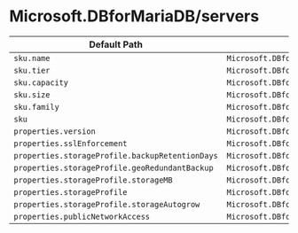 # Microsoft.DBforMariaDB/servers

| Default Path | Alias |
|---|---|
| `sku.name` | `Microsoft.DBforMariaDB/servers/sku.name` |
| `sku.tier` | `Microsoft.DBforMariaDB/servers/sku.tier` |
| `sku.capacity` | `Microsoft.DBforMariaDB/servers/sku.capacity` |
| `sku.size` | `Microsoft.DBforMariaDB/servers/sku.size` |
| `sku.family` | `Microsoft.DBforMariaDB/servers/sku.family` |
| `sku` | `Microsoft.DBforMariaDB/servers/sku` |
| `properties.version` | `Microsoft.DBforMariaDB/servers/version` |
| `properties.sslEnforcement` | `Microsoft.DBforMariaDB/servers/sslEnforcement` |
| `properties.storageProfile.backupRetentionDays` | `Microsoft.DBforMariaDB/servers/storageProfile.backupRetentionDays` |
| `properties.storageProfile.geoRedundantBackup` | `Microsoft.DBforMariaDB/servers/storageProfile.geoRedundantBackup` |
| `properties.storageProfile.storageMB` | `Microsoft.DBforMariaDB/servers/storageProfile.storageMB` |
| `properties.storageProfile` | `Microsoft.DBforMariaDB/servers/storageProfile` |
| `properties.storageProfile.storageAutogrow` | `Microsoft.DBforMariaDB/servers/storageProfile.storageAutogrow` |
| `properties.publicNetworkAccess` | `Microsoft.DBforMariaDB/servers/publicNetworkAccess` |

